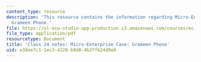 ```yaml
---
content_type: resource
description: 'This resource contains the information regarding Micro-Enterprise Case:
  Grameen Phone.'
file: https://ol-ocw-studio-app-production.s3.amazonaws.com/courses/ec-701j-d-lab-i-development-fall-2009/e38ee7c11ec34220b9d84b2ff624d9e8_MITEC_701JF09_lec24_notes.pdf
file_type: application/pdf
resourcetype: Document
title: 'Class 24 notes: Micro-Enterprise Case: Grameen Phone'
uid: e38ee7c1-1ec3-4220-b9d8-4b2ff624d9e8
---
```

